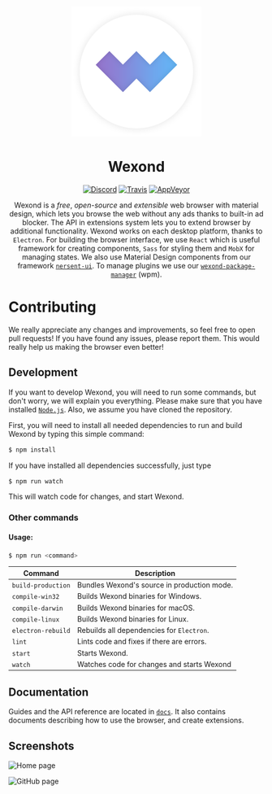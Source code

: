 <p align="center">
  <img src="wexond.png" width="256">
</p>

<div align="center">
  <h1>Wexond</h1>

[![Discord](https://img.shields.io/discord/307605794680209409.svg?style=flat-square)](https://discord.gg/yAA8DdK)
[![Travis](https://img.shields.io/travis/wexond/wexond.svg?style=flat-square)](https://travis-ci.org/wexond/wexond)
[![AppVeyor](https://img.shields.io/appveyor/ci/Sential/wexond.svg?style=flat-square)](https://ci.appveyor.com/project/Sential/wexond)

Wexond is a _free_, _open-source_ and _extensible_ web browser with material design, which lets you browse the web without any ads thanks to built-in ad blocker. The API in extensions system lets you to extend browser by additional functionality. Wexond works on each desktop platform, thanks to `Electron`. For building the browser interface, we use `React` which is useful framework for creating components, `Sass` for styling them and `MobX` for managing states. We also use Material Design components from our framework [`nersent-ui`](https://github.com/nersent/nersent-ui). To manage plugins we use our [`wexond-package-manager`](https://github.com/wexond/wexond-package-manager) (wpm).

</div>

# Contributing

We really appreciate any changes and improvements, so feel free to open pull requests! If you have found any issues, please report them. This would really help us making the browser even better!

## Development

If you want to develop Wexond, you will need to run some commands, but don't worry, we will explain you everything. Please make sure that you have installed [`Node.js`](https://nodejs.org/en/). Also, we assume you have cloned the repository.

First, you will need to install all needed dependencies to run and build Wexond by typing this simple command:

```bash
$ npm install
```

If you have installed all dependencies successfully, just type

```bash
$ npm run watch
```

This will watch code for changes, and start Wexond.

### Other commands

#### Usage:

```bash
$ npm run <command>
```

| Command            | Description                                 |
| ------------------ | ------------------------------------------- |
| `build-production` | Bundles Wexond's source in production mode. |
| `compile-win32`    | Builds Wexond binaries for Windows.         |
| `compile-darwin`   | Builds Wexond binaries for macOS.           |
| `compile-linux`    | Builds Wexond binaries for Linux.           |
| `electron-rebuild` | Rebuilds all dependencies for `Electron`.   |
| `lint`             | Lints code and fixes if there are errors.   |
| `start`            | Starts Wexond.                              |
| `watch`            | Watches code for changes and starts Wexond  |

## Documentation

Guides and the API reference are located in [`docs`](https://github.com/Nersent/Wexond/docs).
It also contains documents describing how to use the browser, and create extensions.

## Screenshots

![Home page](screenshots/screenshot-1.png)

![GitHub page](screenshots/screenshot-2.png)
